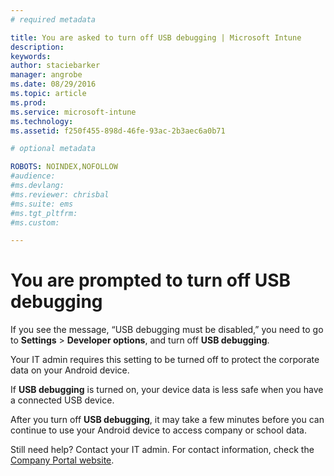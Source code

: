 ```yaml
---
# required metadata

title: You are asked to turn off USB debugging | Microsoft Intune
description:
keywords:
author: staciebarker
manager: angrobe
ms.date: 08/29/2016
ms.topic: article
ms.prod:
ms.service: microsoft-intune
ms.technology:
ms.assetid: f250f455-898d-46fe-93ac-2b3aec6a0b71

# optional metadata

ROBOTS: NOINDEX,NOFOLLOW
#audience:
#ms.devlang:
#ms.reviewer: chrisbal
#ms.suite: ems
#ms.tgt_pltfrm:
#ms.custom:

---
```


# You are prompted to turn off USB debugging

If you see the message, “USB debugging must be disabled,” you need to go to **Settings** > **Developer options**, and turn off **USB debugging**.

Your IT admin requires this setting to be turned off to protect the corporate data on your Android device.

If **USB debugging** is turned on, your device data is less safe when you have a connected USB device.

After you turn off **USB debugging**, it may take a few minutes before you can continue to use your Android device to access company or school data.

Still need help? Contact your IT admin. For contact information, check the [Company Portal website](http://portal.manage.microsoft.com).
